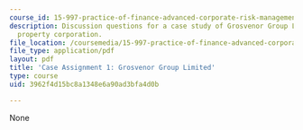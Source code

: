 ```yaml
---
course_id: 15-997-practice-of-finance-advanced-corporate-risk-management-spring-2009
description: Discussion questions for a case study of Grosvenor Group Limited, a British
  property corporation.
file_location: /coursemedia/15-997-practice-of-finance-advanced-corporate-risk-management-spring-2009/3962f4d15bc8a1348e6a90ad3bfa4d0b_MIT15_997s09_assn01_case01.pdf
file_type: application/pdf
layout: pdf
title: 'Case Assignment 1: Grosvenor Group Limited'
type: course
uid: 3962f4d15bc8a1348e6a90ad3bfa4d0b

---
```

None